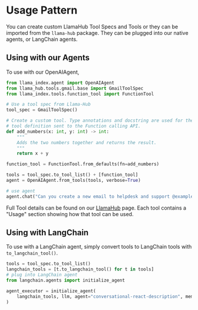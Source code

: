 # Usage Pattern

You can create custom LlamaHub Tool Specs and Tools or they can be imported from the `llama-hub` package. They can be plugged into our native agents, or LangChain agents.

## Using with our Agents

To use with our OpenAIAgent,
```python
from llama_index.agent import OpenAIAgent
from llama_hub.tools.gmail.base import GmailToolSpec
from llama_index.tools.function_tool import FunctionTool

# Use a tool spec from Llama-Hub
tool_spec = GmailToolSpec()

# Create a custom tool. Type annotations and docstring are used for the
# tool definition sent to the Function calling API.
def add_numbers(x: int, y: int) -> int:
    """
    Adds the two numbers together and returns the result.
    """
    return x + y

function_tool = FunctionTool.from_defaults(fn=add_numbers)

tools = tool_spec.to_tool_list() + [function_tool]
agent = OpenAIAgent.from_tools(tools, verbose=True)

# use agent
agent.chat("Can you create a new email to helpdesk and support @example.com about a service outage")
```

Full Tool details can be found on our [LlamaHub](llamahub.ai) page. Each tool contains a "Usage" section showing how that tool can be used.


## Using with LangChain
To use with a LangChain agent, simply convert tools to LangChain tools with `to_langchain_tool()`.

```python
tools = tool_spec.to_tool_list()
langchain_tools = [t.to_langchain_tool() for t in tools]
# plug into LangChain agent
from langchain.agents import initialize_agent

agent_executor = initialize_agent(
    langchain_tools, llm, agent="conversational-react-description", memory=memory
)

```